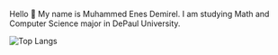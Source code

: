 Hello 👋 My name is Muhammed Enes Demirel. I am studying Math and Computer Science major in DePaul University.

![Top Langs](https://github-readme-stats.vercel.app/api/top-langs/?username=enesdemirelus&layout=compact)

